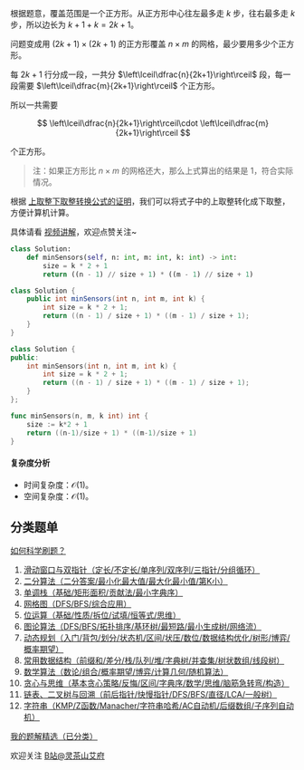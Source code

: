 根据题意，覆盖范围是一个正方形。从正方形中心往左最多走 $k$ 步，往右最多走 $k$ 步，所以边长为 $k+1+k=2k+1$。

问题变成用 $(2k+1)\times (2k+1)$ 的正方形覆盖 $n\times m$ 的网格，最少要用多少个正方形。

每 $2k+1$ 行分成一段，一共分 $\left\lceil\dfrac{n}{2k+1}\right\rceil$ 段，每一段需要 $\left\lceil\dfrac{m}{2k+1}\right\rceil$ 个正方形。

所以一共需要

$$
\left\lceil\dfrac{n}{2k+1}\right\rceil\cdot \left\lceil\dfrac{m}{2k+1}\right\rceil
$$

个正方形。

> 注：如果正方形比 $n\times m$ 的网格还大，那么上式算出的结果是 $1$，符合实际情况。

根据 [上取整下取整转换公式的证明](https://zhuanlan.zhihu.com/p/1890356682149838951)，我们可以将式子中的上取整转化成下取整，方便计算机计算。

具体请看 [视频讲解](https://www.bilibili.com/video/BV191YCzjEvc/)，欢迎点赞关注~

```py [sol-Python3]
class Solution:
    def minSensors(self, n: int, m: int, k: int) -> int:
        size = k * 2 + 1
        return ((n - 1) // size + 1) * ((m - 1) // size + 1)
```

```java [sol-Java]
class Solution {
    public int minSensors(int n, int m, int k) {
        int size = k * 2 + 1;
        return ((n - 1) / size + 1) * ((m - 1) / size + 1);
    }
}
```

```cpp [sol-C++]
class Solution {
public:
    int minSensors(int n, int m, int k) {
        int size = k * 2 + 1;
        return ((n - 1) / size + 1) * ((m - 1) / size + 1);
    }
};
```

```go [sol-Go]
func minSensors(n, m, k int) int {
	size := k*2 + 1
	return ((n-1)/size + 1) * ((m-1)/size + 1)
}
```

#### 复杂度分析

- 时间复杂度：$\mathcal{O}(1)$。
- 空间复杂度：$\mathcal{O}(1)$。

## 分类题单

[如何科学刷题？](https://leetcode.cn/circle/discuss/RvFUtj/)

1. [滑动窗口与双指针（定长/不定长/单序列/双序列/三指针/分组循环）](https://leetcode.cn/circle/discuss/0viNMK/)
2. [二分算法（二分答案/最小化最大值/最大化最小值/第K小）](https://leetcode.cn/circle/discuss/SqopEo/)
3. [单调栈（基础/矩形面积/贡献法/最小字典序）](https://leetcode.cn/circle/discuss/9oZFK9/)
4. [网格图（DFS/BFS/综合应用）](https://leetcode.cn/circle/discuss/YiXPXW/)
5. [位运算（基础/性质/拆位/试填/恒等式/思维）](https://leetcode.cn/circle/discuss/dHn9Vk/)
6. [图论算法（DFS/BFS/拓扑排序/基环树/最短路/最小生成树/网络流）](https://leetcode.cn/circle/discuss/01LUak/)
7. [动态规划（入门/背包/划分/状态机/区间/状压/数位/数据结构优化/树形/博弈/概率期望）](https://leetcode.cn/circle/discuss/tXLS3i/)
8. [常用数据结构（前缀和/差分/栈/队列/堆/字典树/并查集/树状数组/线段树）](https://leetcode.cn/circle/discuss/mOr1u6/)
9. [数学算法（数论/组合/概率期望/博弈/计算几何/随机算法）](https://leetcode.cn/circle/discuss/IYT3ss/)
10. [贪心与思维（基本贪心策略/反悔/区间/字典序/数学/思维/脑筋急转弯/构造）](https://leetcode.cn/circle/discuss/g6KTKL/)
11. [链表、二叉树与回溯（前后指针/快慢指针/DFS/BFS/直径/LCA/一般树）](https://leetcode.cn/circle/discuss/K0n2gO/)
12. [字符串（KMP/Z函数/Manacher/字符串哈希/AC自动机/后缀数组/子序列自动机）](https://leetcode.cn/circle/discuss/SJFwQI/)

[我的题解精选（已分类）](https://github.com/EndlessCheng/codeforces-go/blob/master/leetcode/SOLUTIONS.md)

欢迎关注 [B站@灵茶山艾府](https://space.bilibili.com/206214)
